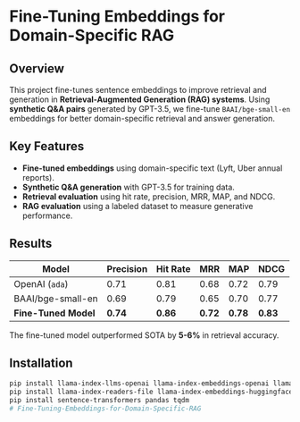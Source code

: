 # **Fine-Tuning Embeddings for Domain-Specific RAG**  

## **Overview**  
This project fine-tunes sentence embeddings to improve retrieval and generation in **Retrieval-Augmented Generation (RAG) systems**. Using **synthetic Q&A pairs** generated by GPT-3.5, we fine-tune `BAAI/bge-small-en` embeddings for better domain-specific retrieval and answer generation.  

## **Key Features**  
- **Fine-tuned embeddings** using domain-specific text (Lyft, Uber annual reports).  
- **Synthetic Q&A generation** with GPT-3.5 for training data.  
- **Retrieval evaluation** using hit rate, precision, MRR, MAP, and NDCG.  
- **RAG evaluation** using a labeled dataset to measure generative performance.  

## **Results**  

| Model               | Precision | Hit Rate | MRR  | MAP  | NDCG |  
|---------------------|-----------|---------|------|------|------|  
| OpenAI (`ada`)      | 0.71  | 0.81  | 0.68 | 0.72 | 0.79 |  
| BAAI/bge-small-en   | 0.69  | 0.79  | 0.65 | 0.70 | 0.77 |  
| **Fine-Tuned Model** | **0.74**  | **0.86** | **0.72** | **0.78** | **0.83** |  

The fine-tuned model outperformed SOTA by **5-6%** in retrieval accuracy.  

## **Installation**  
```bash  
pip install llama-index-llms-openai llama-index-embeddings-openai llama-index-finetuning  
pip install llama-index-readers-file llama-index-embeddings-huggingface  
pip install sentence-transformers pandas tqdm  
#   F i n e - T u n i n g - E m b e d d i n g s - f o r - D o m a i n - S p e c i f i c - R A G  
 